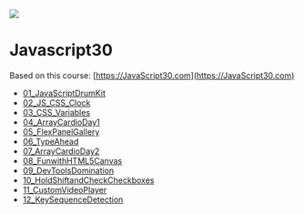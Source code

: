![](https://javascript30.com/images/JS3-social-share.png)

# Javascript30

Based on this course: [https://JavaScript30.com](https://JavaScript30.com)

- [01_JavaScriptDrumKit](http://luisfmelo.github.io/Javascript30/01_JavaScriptDrumKit)
- [02_JS_CSS_Clock](http://luisfmelo.github.io/Javascript30/02_JS_CSS_Clock)
- [03_CSS_Variables](http://luisfmelo.github.io/Javascript30/03_CSS_Variables)
- [04_ArrayCardioDay1](http://luisfmelo.github.io/Javascript30/04_ArrayCardioDay1)
- [05_FlexPanelGallery](http://luisfmelo.github.io/Javascript30/05_FlexPanelGallery)
- [06_TypeAhead](http://luisfmelo.github.io/Javascript30/06_TypeAhead)
- [07_ArrayCardioDay2](http://luisfmelo.github.io/Javascript30/07_ArrayCardioDay2)
- [08_FunwithHTML5Canvas](http://luisfmelo.github.io/Javascript30/08_FunwithHTML5Canvas)
- [09_DevToolsDomination](http://luisfmelo.github.io/Javascript30/09_DevToolsDomination)
- [10_HoldShiftandCheckCheckboxes](http://luisfmelo.github.io/Javascript30/10_HoldShiftandCheckCheckboxes)
- [11_CustomVideoPlayer](http://luisfmelo.github.io/Javascript30/11_CustomVideoPlayer)
- [12_KeySequenceDetection](http://luisfmelo.github.io/Javascript30/12_KeySequenceDetection)
